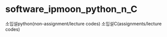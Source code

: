 # software_ipmoon_python_n_C
소입설python(non-assignment/lecture codes)
소입설C(assignments/lecture codes)
